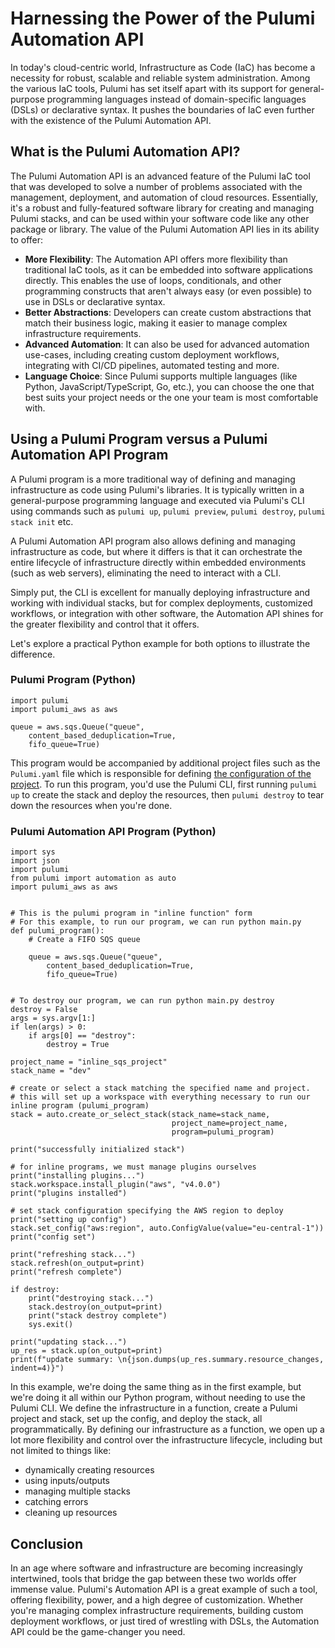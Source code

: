 # Harnessing the Power of the Pulumi Automation API

In today's cloud-centric world, Infrastructure as Code (IaC) has become a necessity for robust, scalable and reliable system administration. Among the various IaC tools, Pulumi has set itself apart with its support for general-purpose programming languages instead of domain-specific languages (DSLs) or declarative syntax. It pushes the boundaries of IaC even further with the existence of the Pulumi Automation API.

## What is the Pulumi Automation API?

The Pulumi Automation API is an advanced feature of the Pulumi IaC tool that was developed to solve a number of problems associated with the management, deployment, and automation of cloud resources. Essentially, it's a robust and fully-featured software library for creating and managing Pulumi stacks, and can be used within your software code like any other package or library. The value of the Pulumi Automation API lies in its ability to offer:

- **More Flexibility**: The Automation API offers more flexibility than traditional IaC tools, as it can be embedded into software applications directly. This enables the use of loops, conditionals, and other programming constructs that aren't always easy (or even possible) to use in DSLs or declarative syntax.
- **Better Abstractions**: Developers can create custom abstractions that match their business logic, making it easier to manage complex infrastructure requirements.
- **Advanced Automation**: It can also be used for advanced automation use-cases, including creating custom deployment workflows, integrating with CI/CD pipelines, automated testing and more.
- **Language Choice**: Since Pulumi supports multiple languages (like Python, JavaScript/TypeScript, Go, etc.), you can choose the one that best suits your project needs or the one your team is most comfortable with.

## Using a Pulumi Program versus a Pulumi Automation API Program

A Pulumi program is a more traditional way of defining and managing infrastructure as code using Pulumi's libraries. It is typically written in a general-purpose programming language and executed via Pulumi's CLI using commands such as `pulumi up`, `pulumi preview`, `pulumi destroy`, `pulumi stack init` etc.

A Pulumi Automation API program also allows defining and managing infrastructure as code, but where it differs is that it can orchestrate the entire lifecycle of infrastructure directly within embedded environments (such as web servers), eliminating the need to interact with a CLI.

Simply put, the CLI is excellent for manually deploying infrastructure and working with individual stacks, but for complex deployments, customized workflows, or integration with other software, the Automation API shines for the greater flexibility and control that it offers.

Let's explore a practical Python example for both options to illustrate the difference.

### Pulumi Program (Python)

```
import pulumi
import pulumi_aws as aws

queue = aws.sqs.Queue("queue",
    content_based_deduplication=True,
    fifo_queue=True)

```

This program would be accompanied by additional project files such as the `Pulumi.yaml` file which is responsible for defining [the configuration of the project](https://www.pulumi.com/docs/concepts/projects/). To run this program, you'd use the Pulumi CLI, first running `pulumi up` to create the stack and deploy the resources, then `pulumi destroy` to tear down the resources when you're done.

### Pulumi Automation API Program (Python)

```
import sys
import json
import pulumi
from pulumi import automation as auto
import pulumi_aws as aws


# This is the pulumi program in "inline function" form
# For this example, to run our program, we can run python main.py
def pulumi_program():
    # Create a FIFO SQS queue

    queue = aws.sqs.Queue("queue",
        content_based_deduplication=True,
        fifo_queue=True)
    

# To destroy our program, we can run python main.py destroy
destroy = False
args = sys.argv[1:]
if len(args) > 0:
    if args[0] == "destroy":
        destroy = True

project_name = "inline_sqs_project"
stack_name = "dev"

# create or select a stack matching the specified name and project.
# this will set up a workspace with everything necessary to run our inline program (pulumi_program)
stack = auto.create_or_select_stack(stack_name=stack_name,
                                    project_name=project_name,
                                    program=pulumi_program)

print("successfully initialized stack")

# for inline programs, we must manage plugins ourselves
print("installing plugins...")
stack.workspace.install_plugin("aws", "v4.0.0")
print("plugins installed")

# set stack configuration specifying the AWS region to deploy
print("setting up config")
stack.set_config("aws:region", auto.ConfigValue(value="eu-central-1"))
print("config set")

print("refreshing stack...")
stack.refresh(on_output=print)
print("refresh complete")

if destroy:
    print("destroying stack...")
    stack.destroy(on_output=print)
    print("stack destroy complete")
    sys.exit()

print("updating stack...")
up_res = stack.up(on_output=print)
print(f"update summary: \n{json.dumps(up_res.summary.resource_changes, indent=4)}")
```

In this example, we're doing the same thing as in the first example, but we're doing it all within our Python program, without needing to use the Pulumi CLI. We define the infrastructure in a function, create a Pulumi project and stack, set up the config, and deploy the stack, all programmatically. By defining our infrastructure as a function, we open up a lot more flexibility and control over the infrastructure lifecycle, including but not limited to things like:
- dynamically creating resources
- using inputs/outputs
- managing multiple stacks
- catching errors
- cleaning up resources

## Conclusion

In an age where software and infrastructure are becoming increasingly intertwined, tools that bridge the gap between these two worlds offer immense value. Pulumi's Automation API is a great example of such a tool, offering flexibility, power, and a high degree of customization. Whether you're managing complex infrastructure requirements, building custom deployment workflows, or just tired of wrestling with DSLs, the Automation API could be the game-changer you need.
